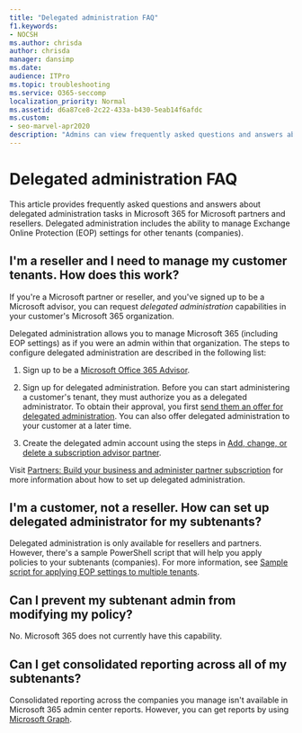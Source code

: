 ```yaml
---
title: "Delegated administration FAQ"
f1.keywords:
- NOCSH
ms.author: chrisda
author: chrisda
manager: dansimp
ms.date:
audience: ITPro
ms.topic: troubleshooting
ms.service: O365-seccomp
localization_priority: Normal
ms.assetid: d6a87ce8-2c22-433a-b430-5eab14f6afdc
ms.custom:
- seo-marvel-apr2020
description: "Admins can view frequently asked questions and answers about delegated administration tasks in Microsoft 365 for Microsoft partners and resellers."
---
```


# Delegated administration FAQ

This article provides frequently asked questions and answers about delegated administration tasks in Microsoft 365 for Microsoft partners and resellers. Delegated administration includes the ability to manage Exchange Online Protection (EOP) settings for other tenants (companies).

## I'm a reseller and I need to manage my customer tenants. How does this work?

If you're a Microsoft partner or reseller, and you've signed up to be a Microsoft advisor, you can request _delegated administration_ capabilities in your customer's Microsoft 365 organization.

Delegated administration allows you to manage Microsoft 365  (including EOP settings) as if you were an admin within that organization. The steps to configure delegated administration are described in the following list:

1. Sign up to be a [Microsoft Office 365 Advisor](https://aka.ms/cloudbenefits).

2. Sign up for delegated administration. Before you can start administering a customer's tenant, they must authorize you as a delegated administrator. To obtain their approval, you first [send them an offer for delegated administration](https://support.microsoft.com/office/26530dc0-ebba-415b-86b1-b55bc06b073e). You can also offer delegated administration to your customer at a later time.

3. Create the delegated admin account using the steps in [Add, change, or delete a subscription advisor partner](https://docs.microsoft.com/microsoft-365/admin/misc/add-partner).

Visit [Partners: Build your business and administer partner subscription](https://support.microsoft.com/office/30dd1681-47e0-4cbc-abfe-a222cd111319) for more information about how to set up delegated administration.

## I'm a customer, not a reseller. How can set up delegated administrator for my subtenants?

Delegated administration is only available for resellers and partners. However, there's a sample PowerShell script that will help you apply policies to your subtenants (companies). For more information, see [Sample script for applying EOP settings to multiple tenants](sample-script-for-applying-eop-settings-to-multiple-tenants.md).

## Can I prevent my subtenant admin from modifying my policy?

No. Microsoft 365 does not currently have this capability.

## Can I get consolidated reporting across all of my subtenants?

Consolidated reporting across the companies you manage isn't available in Microsoft 365 admin center reports. However, you can get reports by using [Microsoft Graph](https://docs.microsoft.com/graph/overview).
